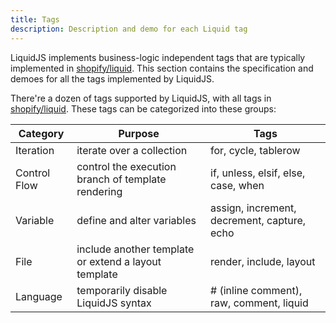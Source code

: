 ```yaml
---
title: Tags
description: Description and demo for each Liquid tag
---
```


LiquidJS implements business-logic independent tags that are typically implemented in [shopify/liquid][shopify/liquid]. This section contains the specification and demoes for all the tags implemented by LiquidJS.

There're a dozen of tags supported by LiquidJS, with all tags in [shopify/liquid][shopify/liquid]. These tags can be categorized into these groups:

Category | Purpose | Tags
--- | --- | ---
Iteration | iterate over a collection | for, cycle, tablerow
Control Flow | control the execution branch of template rendering | if, unless, elsif, else, case, when
Variable | define and alter variables | assign, increment, decrement, capture, echo
File | include another template or extend a layout template | render, include, layout
Language | temporarily disable LiquidJS syntax | # (inline comment), raw, comment, liquid

[shopify/liquid]: https://github.com/Shopify/liquid

